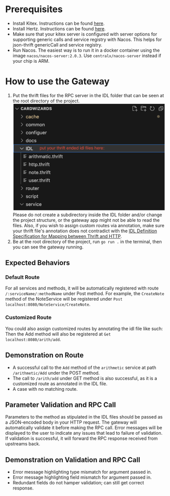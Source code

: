 # Prerequisites
- Install Kitex. Instructions can be found [here](https://github.com/cloudwego/kitex).
- Install Hertz. Instructions can be found [here](https://github.com/cloudwego/hertz).
- Make sure that your kitex server is configured with server options for supporting generic calls and service registry with Nacos. This helps for json-thrift genericCall and service registry.
- Run Nacos. The easiest way is to run it in a docker container using the image `nacos/nacos-server:2.0.3`. Use `centralx/nacos-server` instead if your chip is ARM.

# How to use the Gateway
1. Put the thrift files for the RPC server in the IDL folder that can be seen at the root directory of the project.![Image 1](./images/image%201.png)
 Please do not create a subdirectory inside the IDL folder and/or change the project structure, or the gateway app might not be able to read the files. Also, if you wish to assign custom routes via annotation, make sure your thrift file's annotation does not contradict with the [IDL Definition Specification for Mapping between Thrift and HTTP](https://www.cloudwego.io/docs/kitex/tutorials/advanced-feature/generic-call/thrift_idl_annotation_standards/).
2. Be at the root directory of the project, run `go run .` in the terminal, then you can see the gateway running.

## Expected Behaviors
### Default Route
For all services and methods, it will be automatically registered with route `/:serviceName/:methodName` under Post method. For example, the `CreateNote` method of the NoteService will be registered under `Post localhost:8080/NoteService/CreateNote`.

### Customized Route
You could also assign customized routes by annotating the idl file like such:
Then the Add method will also be registered at `Get localhost:8080/arith/add`.

## Demonstration on Route
- A successful call to the `Add` method of the `arithmetic` service at path `/arithmetic/Add` under the POST method.
- The call to `/arith/add` under GET method is also successful, as it is a customized route as annotated in the IDL file.
- A case with no matching route.

## Parameter Validation and RPC Call
Parameters to the method as stipulated in the IDL files should be passed as a JSON-encoded body in your HTTP request. The gateway will automatically validate it before making the RPC call. Error messages will be displayed to the user to indicate any issues that lead to failure of validation. If validation is successful, it will forward the RPC response received from upstreams back.

## Demonstration on Validation and RPC Call
- Error message highlighting type mismatch for argument passed in.
- Error message highlighting field mismatch for argument passed in.
- Redundant fields do not hamper validation; can still get correct response.
